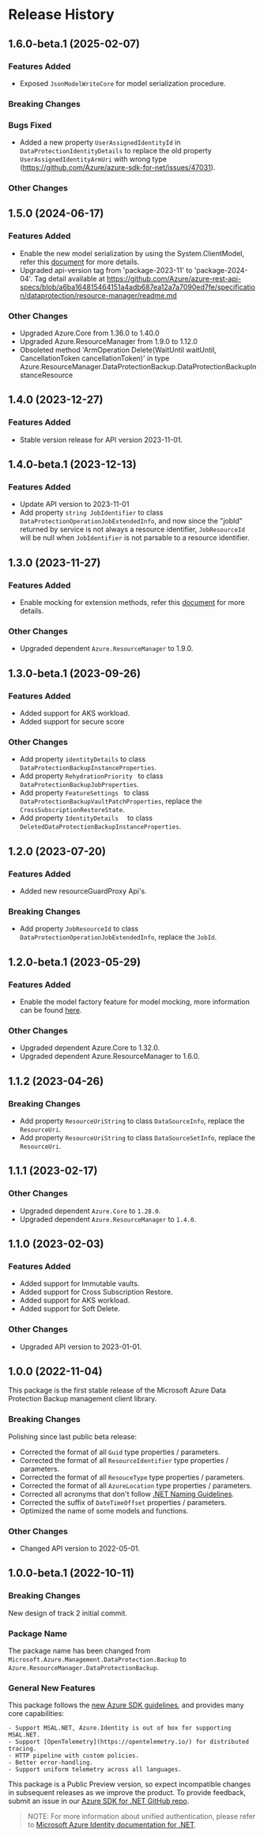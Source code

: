 # Release History

## 1.6.0-beta.1 (2025-02-07)

### Features Added

- Exposed `JsonModelWriteCore` for model serialization procedure.

### Breaking Changes

### Bugs Fixed

- Added a new property `UserAssignedIdentityId` in `DataProtectionIdentityDetails` to replace the old property `UserAssignedIdentityArmUri` with wrong type (https://github.com/Azure/azure-sdk-for-net/issues/47031).

### Other Changes

## 1.5.0 (2024-06-17)

### Features Added

- Enable the new model serialization by using the System.ClientModel, refer this [document](https://aka.ms/azsdk/net/mrw) for more details.
- Upgraded api-version tag from 'package-2023-11' to 'package-2024-04'. Tag detail available at https://github.com/Azure/azure-rest-api-specs/blob/a6ba164815464151a4adb687ea12a7a7090ed7fe/specification/dataprotection/resource-manager/readme.md

### Other Changes

- Upgraded Azure.Core from 1.36.0 to 1.40.0
- Upgraded Azure.ResourceManager from 1.9.0 to 1.12.0
- Obsoleted method 'ArmOperation Delete(WaitUntil waitUntil, CancellationToken cancellationToken)' in type Azure.ResourceManager.DataProtectionBackup.DataProtectionBackupInstanceResource

## 1.4.0 (2023-12-27)

### Features Added

- Stable version release for API version 2023-11-01.

## 1.4.0-beta.1 (2023-12-13)

### Features Added

- Update API version to 2023-11-01
- Add property `string JobIdentifier` to class `DataProtectionOperationJobExtendedInfo`, and now since the "jobId" returned by service is not always a resource identifier, `JobResourceId` will be null when `JobIdentifier` is not parsable to a resource identifier.

## 1.3.0 (2023-11-27)

### Features Added

- Enable mocking for extension methods, refer this [document](https://aka.ms/azsdk/net/mocking) for more details.

### Other Changes

- Upgraded dependent `Azure.ResourceManager` to 1.9.0.

## 1.3.0-beta.1 (2023-09-26)

### Features Added

- Added support for AKS workload.
- Added support for secure score

### Other Changes

- Add property `identityDetails` to class `DataProtectionBackupInstanceProperties`.
- Add property `RehydrationPriority ` to class `DataProtectionBackupJobProperties`.
- Add property `FeatureSettings ` to class `DataProtectionBackupVaultPatchProperties`, replace the `CrossSubscriptionRestoreState`.
- Add property `IdentityDetails  ` to class `DeletedDataProtectionBackupInstanceProperties`.

## 1.2.0 (2023-07-20)

### Features Added

- Added new resourceGuardProxy Api's.

### Breaking Changes

- Add property `JobResourceId` to class `DataProtectionOperationJobExtendedInfo`, replace the `JobId`.

## 1.2.0-beta.1 (2023-05-29)

### Features Added

- Enable the model factory feature for model mocking, more information can be found [here](https://azure.github.io/azure-sdk/dotnet_introduction.html#dotnet-mocking-factory-builder).

### Other Changes

- Upgraded dependent Azure.Core to 1.32.0.
- Upgraded dependent Azure.ResourceManager to 1.6.0.

## 1.1.2 (2023-04-26)

### Breaking Changes

- Add property `ResourceUriString` to class `DataSourceInfo`, replace the `ResourceUri`.
- Add property `ResourceUriString` to class `DataSourceSetInfo`, replace the `ResourceUri`.

## 1.1.1 (2023-02-17)

### Other Changes

- Upgraded dependent `Azure.Core` to `1.28.0`.
- Upgraded dependent `Azure.ResourceManager` to `1.4.0`.

## 1.1.0 (2023-02-03)

### Features Added

- Added support for Immutable vaults.
- Added support for Cross Subscription Restore.
- Added support for AKS workload.
- Added support for Soft Delete.

### Other Changes

- Upgraded API version to 2023-01-01.

## 1.0.0 (2022-11-04)

This package is the first stable release of the Microsoft Azure Data Protection Backup management client library.

### Breaking Changes

Polishing since last public beta release:
- Corrected the format of all `Guid` type properties / parameters.
- Corrected the format of all `ResourceIdentifier` type properties / parameters.
- Corrected the format of all `ResouceType` type properties / parameters.
- Corrected the format of all `AzureLocation` type properties / parameters.
- Corrected all acronyms that don't follow [.NET Naming Guidelines](https://learn.microsoft.com/dotnet/standard/design-guidelines/naming-guidelines).
- Corrected the suffix of `DateTimeOffset` properties / parameters.
- Optimized the name of some models and functions.

### Other Changes

- Changed API version to 2022-05-01.

## 1.0.0-beta.1 (2022-10-11)

### Breaking Changes

New design of track 2 initial commit.

### Package Name

The package name has been changed from `Microsoft.Azure.Management.DataProtection.Backup` to `Azure.ResourceManager.DataProtectionBackup`.

### General New Features

This package follows the [new Azure SDK guidelines](https://azure.github.io/azure-sdk/general_introduction.html), and provides many core capabilities:

    - Support MSAL.NET, Azure.Identity is out of box for supporting MSAL.NET.
    - Support [OpenTelemetry](https://opentelemetry.io/) for distributed tracing.
    - HTTP pipeline with custom policies.
    - Better error-handling.
    - Support uniform telemetry across all languages.

This package is a Public Preview version, so expect incompatible changes in subsequent releases as we improve the product. To provide feedback, submit an issue in our [Azure SDK for .NET GitHub repo](https://github.com/Azure/azure-sdk-for-net/issues).

> NOTE: For more information about unified authentication, please refer to [Microsoft Azure Identity documentation for .NET](https://learn.microsoft.com/dotnet/api/overview/azure/identity-readme?view=azure-dotnet).
